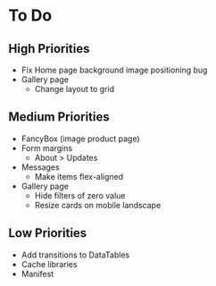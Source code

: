 # To Do

## High Priorities

- Fix Home page background image positioning bug
- Gallery page
  - Change layout to grid

## Medium Priorities

- FancyBox (image product page)
- Form margins
  - About > Updates
- Messages
  - Make items flex-aligned
- Gallery page
  - Hide filters of zero value
  - Resize cards on mobile landscape

## Low Priorities

- Add transitions to DataTables
- Cache libraries
- Manifest
